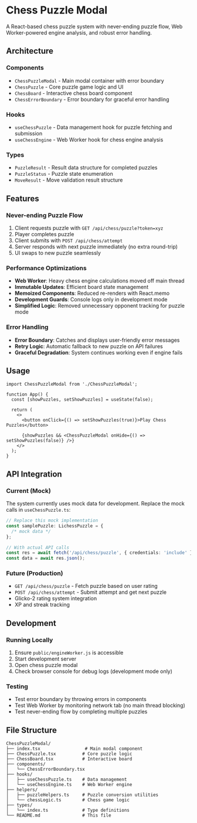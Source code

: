# Chess Puzzle Modal

A React-based chess puzzle system with never-ending puzzle flow, Web Worker-powered engine analysis, and robust error handling.

## Architecture

### Components

- `ChessPuzzleModal` - Main modal container with error boundary
- `ChessPuzzle` - Core puzzle game logic and UI
- `ChessBoard` - Interactive chess board component
- `ChessErrorBoundary` - Error boundary for graceful error handling

### Hooks

- `useChessPuzzle` - Data management hook for puzzle fetching and submission
- `useChessEngine` - Web Worker hook for chess engine analysis

### Types

- `PuzzleResult` - Result data structure for completed puzzles
- `PuzzleStatus` - Puzzle state enumeration
- `MoveResult` - Move validation result structure

## Features

### Never-ending Puzzle Flow

1. Client requests puzzle with `GET /api/chess/puzzle?token=xyz`
2. Player completes puzzle
3. Client submits with `POST /api/chess/attempt`
4. Server responds with next puzzle immediately (no extra round-trip)
5. UI swaps to new puzzle seamlessly

### Performance Optimizations

- **Web Worker**: Heavy chess engine calculations moved off main thread
- **Immutable Updates**: Efficient board state management
- **Memoized Components**: Reduced re-renders with React.memo
- **Development Guards**: Console logs only in development mode
- **Simplified Logic**: Removed unnecessary opponent tracking for puzzle mode

### Error Handling

- **Error Boundary**: Catches and displays user-friendly error messages
- **Retry Logic**: Automatic fallback to new puzzle on API failures
- **Graceful Degradation**: System continues working even if engine fails

## Usage

```tsx
import ChessPuzzleModal from './ChessPuzzleModal';

function App() {
  const [showPuzzles, setShowPuzzles] = useState(false);

  return (
    <>
      <button onClick={() => setShowPuzzles(true)}>Play Chess Puzzles</button>

      {showPuzzles && <ChessPuzzleModal onHide={() => setShowPuzzles(false)} />}
    </>
  );
}
```

## API Integration

### Current (Mock)

The system currently uses mock data for development. Replace the mock calls in `useChessPuzzle.ts`:

```typescript
// Replace this mock implementation
const samplePuzzle: LichessPuzzle = {
  /* mock data */
};

// With actual API calls
const res = await fetch('/api/chess/puzzle', { credentials: 'include' });
const data = await res.json();
```

### Future (Production)

- `GET /api/chess/puzzle` - Fetch puzzle based on user rating
- `POST /api/chess/attempt` - Submit attempt and get next puzzle
- Glicko-2 rating system integration
- XP and streak tracking

## Development

### Running Locally

1. Ensure `public/engineWorker.js` is accessible
2. Start development server
3. Open chess puzzle modal
4. Check browser console for debug logs (development mode only)

### Testing

- Test error boundary by throwing errors in components
- Test Web Worker by monitoring network tab (no main thread blocking)
- Test never-ending flow by completing multiple puzzles

## File Structure

```
ChessPuzzleModal/
├── index.tsx                 # Main modal component
├── ChessPuzzle.tsx          # Core puzzle logic
├── ChessBoard.tsx           # Interactive board
├── components/
│   └── ChessErrorBoundary.tsx
├── hooks/
│   ├── useChessPuzzle.ts    # Data management
│   └── useChessEngine.ts    # Web Worker engine
├── helpers/
│   ├── puzzleHelpers.ts     # Puzzle conversion utilities
│   └── chessLogic.ts        # Chess game logic
├── types/
│   └── index.ts             # Type definitions
└── README.md                # This file
```
